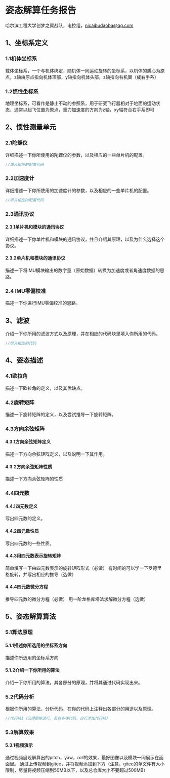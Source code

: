 # 姿态解算任务报告


哈尔滨工程大学创梦之翼战队，电控组，nicaibudaoba@qq.com

## 1、坐标系定义
### 1.1机体坐标系
载体坐标系，一个与机体绑定，随机体一同运动旋转的坐标系，以机体的质心为原点，z轴由原点指向机体顶部，y轴指向机体头部，z轴指向右机翼（成右手系）

### 1.2惯性坐标系
地理坐标系，可看作是静止不动的参照系，用于研究飞行器相对于地面的运动状态，通常以起飞位置为原点，重力加速度的方向为z轴，xy轴符合右手系即可

## 2、惯性测量单元
### 2.1陀螺仪
详细描述一下你所使用的陀螺仪的参数，以及相应的一些单片机的配置。
```c
//填入相应的配置代码
```
### 2.2加速度计
详细描述一下你所使用的加速度计的参数，以及相应的一些单片机的配置。
```c
//填入相应的配置代码
```
### 2.3通讯协议
#### 2.3.1单片机和模块的通讯协议
详细描述一下你单片机和模块的通讯协议，并且介绍其原理，以及为什么选择这个协议。
#### 2.3.2单片机和模块的通讯协议
描述一下将IMU模块输出的数字量（原始数据）转换为加速度或者角速度数据的思路。
### 2.4 IMU零偏校准
描述一下你进行IMU零偏校准的思路。
## 3、滤波
介绍一下你所用的滤波方式以及原理，并在相应的代码块里填入你所用的代码。
```c
//填入相应的代码
```
## 4、姿态描述
### 4.1欧拉角
描述一下欧拉角的定义，以及其优缺点。
### 4.2旋转矩阵
描述一下旋转矩阵的定义，以及尝试推导一下旋转矩阵。
### 4.3方向余弦矩阵
#### 4.3.1方向余弦矩阵定义
描述一下方向余弦矩阵定义，以及说明一下其作用。
#### 4.3.2方向余弦矩阵性质
描述一下方向余弦矩阵的性质
### 4.4四元数
#### 4.4.1四元数定义
写出四元数的定义。

#### 4.4.2四元数性质
写出四元数的一些性质。

#### 4.4.3用四元数表示旋转矩阵
简单填写一下由四元数表示的旋转矩阵形式（必做）
有时间的可以学一下罗德里格旋转，并写出相应的推导（选做）

#### 4.4.4四元数微分方程
推导四元数的微分方程（必做）
用一阶龙格库塔法求解微分方程（选做）
## 5、姿态解算算法
### 5.1算法原理
#### 5.1.1描述你所选用的坐标系方向
描述你所选用的坐标系方向
#### 5.1.2介绍一下你所用的算法
介绍一下你所用的算法，其各部分的原理，并将其通过代码实现出来。
### 5.2代码分析
根据你所用的算法，分析代码，在你的代码上注释出各部分的用途以及原理。
```c
//代码块1（记得删掉这行，若有多块代码，自行添加代码块）
```
### 5.3解算效果
#### 5.3.1视频演示
通过视频展现解算出的pitch，yaw，roll的效果，最好图像以及模块一同展示在画面里。
通过上传视频到gitee，并将视频添加到下方（注意，gitee的单文件有大小限制，尽量将视频压缩到50MB以下，以及总仓库大小不要超过500MB）

